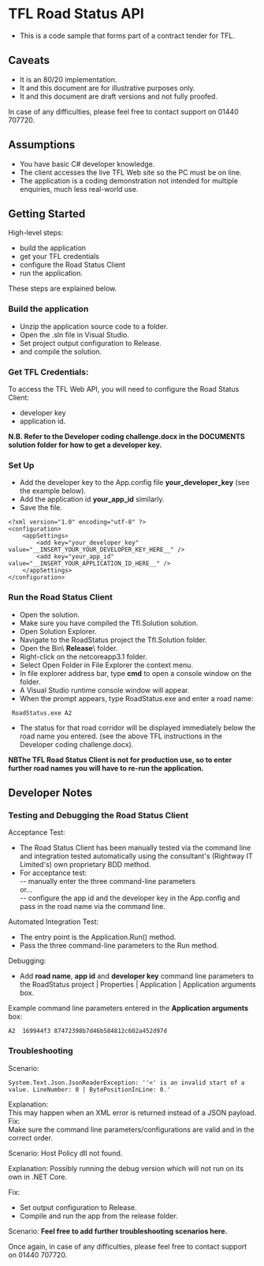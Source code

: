 # TFL Road Status API
- This is a code sample that forms part of a contract tender for TFL.

## Caveats
- It is an 80/20 implementation.
- It and this document are for illustrative purposes only.
- It and this document are draft versions and not fully proofed.

In case of any difficulties, please feel free to contact support on 01440 707720.

## Assumptions
- You have basic C# developer knowledge.  
- The client accesses the live TFL Web site so the PC must be on line.  
- The application is a coding demonstration not intended for multiple enquiries, much less real-world use.

## Getting Started
High-level steps:
- build the application
- get your TFL credentials
- configure the Road Status Client
- run the application.

These steps are explained below.

### Build the application
- Unzip the application source code to a folder.
- Open the .sln file in Visual Studio.
- Set project output configuration to Release.
-  and compile the solution.

### Get TFL Credentials:
To access the TFL Web API, you will need to configure the Road Status Client:
- developer key
- application id.

__N.B. Refer to the Developer coding challenge.docx in the __DOCUMENTS__ solution folder for how to get a developer key.__

### Set Up
- Add the developer key to the App.config file __your_developer_key__ (see the example below).
- Add the application id __your_app_id__ similarly.
- Save the file.

```
<?xml version="1.0" encoding="utf-8" ?>
<configuration>
    <appSettings>
        <add key="your_developer_key" value="__INSERT_YOUR_YOUR_DEVELOPER_KEY_HERE__" />
        <add key="your_app_id" value="__INSERT_YOUR_APPLICATION_ID_HERE__" />
    </appSettings>
</configuration>
``` 

### Run the Road Status Client
- Open the solution.
- Make sure you have compiled the Tfl.Solution solution.
- Open Solution Explorer.
- Navigate to the RoadStatus project the Tfl.Solution folder.
- Open the Bin\ __Release__\ folder.
- Right-click on the netcoreapp3.1 folder.
- Select Open Folder in File Explorer the context menu.
- In file explorer address bar, type __cmd__ to open a console window on the folder.
- A Visual Studio runtime console window will appear.
- When the prompt appears, type RoadStatus.exe and enter a road name:

````
 RoadStatus.exe A2
````
- The status for that road corridor will be displayed immediately below the road name you entered.
  (see the above TFL instructions in the Developer coding challenge.docx).

__NBThe TFL Road Status Client is not for production use, so to enter further road names you will have to re-run the application.__

## Developer Notes
### Testing and Debugging the Road Status Client
Acceptance Test:
- The Road Status Client has been manually tested via the command line and integration tested automatically using the consultant's (Rightway IT Limited's) own proprietary BDD method.
- For acceptance test:  
-- manually enter the three command-line parameters  
   or...   
-- configure the app id and the developer key in the App.config and pass in the road name via the command line.

Automated Integration Test:
- The entry point is the Application.Run() method. 
- Pass the three command-line parameters to the Run method.  

Debugging:
- Add __road name__, __app id__ and __developer key__ command line parameters to the RoadStatus project | Properties | Application | Application arguments box.

Example command line parameters entered in the __Application arguments__ box:
```
A2  169944f3 87472398b7d46b584812c602a452d97d
```

### Troubleshooting
Scenario:
```
System.Text.Json.JsonReaderException: ''<' is an invalid start of a value. LineNumber: 0 | BytePositionInLine: 0.'
```
Explanation:  
This may happen when an XML error is returned instead of a JSON payload.  
Fix:  
Make sure the command line parameters/configurations are valid and in the correct order.

Scenario:
Host Policy dll not found.

Explanation: Possibly running the debug version which will not run on its own in .NET Core.

Fix:
- Set output configuration to Release.
- Compile and run the app from the release folder.

Scenario:
__Feel free to add further troubleshooting scenarios here.__

Once again, in case of any difficulties, please feel free to contact support on 01440 707720.
